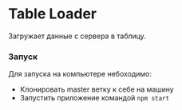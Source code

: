 # Table Loader 

Загружает данные с сервера в таблицу. 

### Запуск

Для запуска на компьютере небоходимо:
- Клонировать master ветку к себе на машину
- Запустить приложение командой `npm start`
